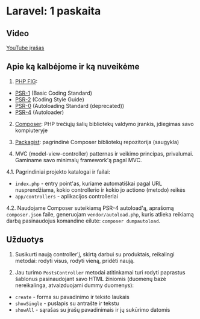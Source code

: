 # Laravel: 1 paskaita

## Video

[YouTube įrašas](https://www.youtube.com/watch?v=yaKkTeIlkTU)

## Apie ką kalbėjome ir ką nuveikėme

1. [PHP FIG](http://php-fig.org): 

* [PSR-1](http://www.php-fig.org/psr/psr-1/) (Basic Coding Standard)
* [PSR-2](http://www.php-fig.org/psr/psr-2/) (Coding Style Guide)
* [PSR-0](http://www.php-fig.org/psr/psr-1/) (Autoloading Standard (deprecated))
* [PSR-4](http://www.php-fig.org/psr/psr-2/) (Autoloader)

2. [Composer](https://getcomposer.org): PHP trečiųjų šalių bibliotekų valdymo įrankis, įdiegimas savo kompiuteryje

3. [Packagist](https://packagist.org): pagrindinė Composer bibliotekų repozitorija (saugykla)

4. MVC (model-view-controller) patternas ir veikimo principas, privalumai. Gaminame savo minimalų framework'ą pagal MVC.

4.1. Pagrindiniai projekto katalogai ir failai:

* `index.php` - entry point'as, kuriame automatiškai pagal URL nusprendžiama, kokio controllerio ir kokio jo actiono (metodo) reikės
* `app/controllers` - aplikacijos controlleriai

4.2. Naudojame Composer suteikiamą PSR-4 autoload'ą, aprašomą `composer.json` faile, generuojam `vendor/autoload.php`, kuris atlieka reikiamą darbą pasinaudojus komandine eilute: `composer dumpautoload`.

## Užduotys

1. Susikurti naują controller'į, skirtą darbui su produktais, reikalingi metodai: rodyti visus, rodyti vieną, pridėti naują.

2. Jau turimo `PostsController` metodai atitinkamai turi rodyti paprastus šablonus pasinaudojant savo HTML žiniomis (duomenų bazė nereikalinga, atvaizduojami dummy duomenys):

* `create` - forma su pavadinimo ir teksto laukais
* `showSingle` - puslapis su antrašte ir tekstu
* `showAll` - sąrašas su įrašų pavadinimais ir jų sukūrimo datomis
